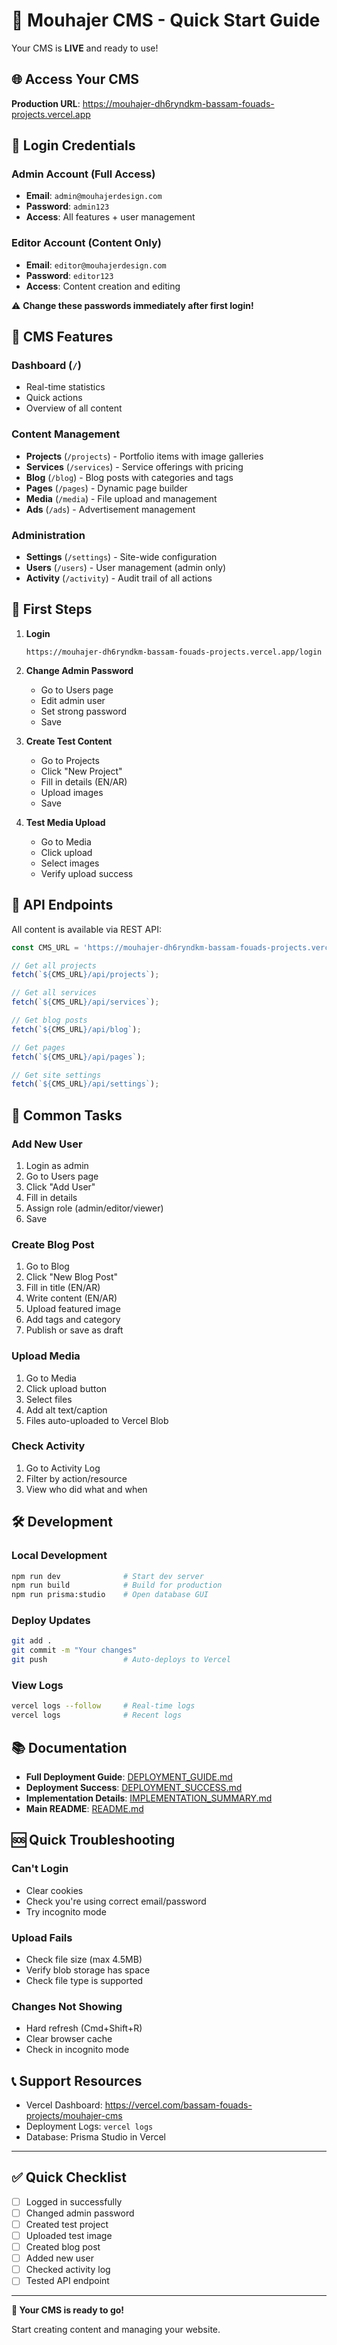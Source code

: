 # 🚀 Mouhajer CMS - Quick Start Guide

Your CMS is **LIVE** and ready to use!

## 🌐 Access Your CMS

**Production URL**: https://mouhajer-dh6ryndkm-bassam-fouads-projects.vercel.app

## 🔐 Login Credentials

### Admin Account (Full Access)
- **Email**: `admin@mouhajerdesign.com`
- **Password**: `admin123`
- **Access**: All features + user management

### Editor Account (Content Only)
- **Email**: `editor@mouhajerdesign.com`
- **Password**: `editor123`
- **Access**: Content creation and editing

⚠️ **Change these passwords immediately after first login!**

## 📱 CMS Features

### Dashboard (`/`)
- Real-time statistics
- Quick actions
- Overview of all content

### Content Management
- **Projects** (`/projects`) - Portfolio items with image galleries
- **Services** (`/services`) - Service offerings with pricing
- **Blog** (`/blog`) - Blog posts with categories and tags
- **Pages** (`/pages`) - Dynamic page builder
- **Media** (`/media`) - File upload and management
- **Ads** (`/ads`) - Advertisement management

### Administration
- **Settings** (`/settings`) - Site-wide configuration
- **Users** (`/users`) - User management (admin only)
- **Activity** (`/activity`) - Audit trail of all actions

## 🎯 First Steps

1. **Login**
   ```
   https://mouhajer-dh6ryndkm-bassam-fouads-projects.vercel.app/login
   ```

2. **Change Admin Password**
   - Go to Users page
   - Edit admin user
   - Set strong password
   - Save

3. **Create Test Content**
   - Go to Projects
   - Click "New Project"
   - Fill in details (EN/AR)
   - Upload images
   - Save

4. **Test Media Upload**
   - Go to Media
   - Click upload
   - Select images
   - Verify upload success

## 📡 API Endpoints

All content is available via REST API:

```javascript
const CMS_URL = 'https://mouhajer-dh6ryndkm-bassam-fouads-projects.vercel.app';

// Get all projects
fetch(`${CMS_URL}/api/projects`);

// Get all services
fetch(`${CMS_URL}/api/services`);

// Get blog posts
fetch(`${CMS_URL}/api/blog`);

// Get pages
fetch(`${CMS_URL}/api/pages`);

// Get site settings
fetch(`${CMS_URL}/api/settings`);
```

## 🔧 Common Tasks

### Add New User
1. Login as admin
2. Go to Users page
3. Click "Add User"
4. Fill in details
5. Assign role (admin/editor/viewer)
6. Save

### Create Blog Post
1. Go to Blog
2. Click "New Blog Post"
3. Fill in title (EN/AR)
4. Write content (EN/AR)
5. Upload featured image
6. Add tags and category
7. Publish or save as draft

### Upload Media
1. Go to Media
2. Click upload button
3. Select files
4. Add alt text/caption
5. Files auto-uploaded to Vercel Blob

### Check Activity
1. Go to Activity Log
2. Filter by action/resource
3. View who did what and when

## 🛠️ Development

### Local Development
```bash
npm run dev              # Start dev server
npm run build            # Build for production
npm run prisma:studio    # Open database GUI
```

### Deploy Updates
```bash
git add .
git commit -m "Your changes"
git push                 # Auto-deploys to Vercel
```

### View Logs
```bash
vercel logs --follow     # Real-time logs
vercel logs              # Recent logs
```

## 📚 Documentation

- **Full Deployment Guide**: [DEPLOYMENT_GUIDE.md](DEPLOYMENT_GUIDE.md)
- **Deployment Success**: [DEPLOYMENT_SUCCESS.md](DEPLOYMENT_SUCCESS.md)
- **Implementation Details**: [IMPLEMENTATION_SUMMARY.md](IMPLEMENTATION_SUMMARY.md)
- **Main README**: [README.md](README.md)

## 🆘 Quick Troubleshooting

### Can't Login
- Clear cookies
- Check you're using correct email/password
- Try incognito mode

### Upload Fails
- Check file size (max 4.5MB)
- Verify blob storage has space
- Check file type is supported

### Changes Not Showing
- Hard refresh (Cmd+Shift+R)
- Clear browser cache
- Check in incognito mode

## 📞 Support Resources

- Vercel Dashboard: https://vercel.com/bassam-fouads-projects/mouhajer-cms
- Deployment Logs: `vercel logs`
- Database: Prisma Studio in Vercel

---

## ✅ Quick Checklist

- [ ] Logged in successfully
- [ ] Changed admin password
- [ ] Created test project
- [ ] Uploaded test image
- [ ] Created blog post
- [ ] Added new user
- [ ] Checked activity log
- [ ] Tested API endpoint

---

**🎉 Your CMS is ready to go!**

Start creating content and managing your website.
